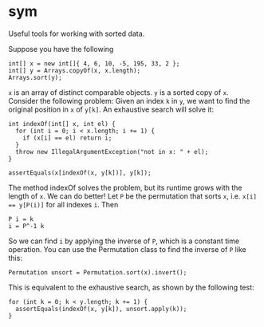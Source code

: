 # sym

Useful tools for working with sorted data.

Suppose you have the following

    int[] x = new int[]{ 4, 6, 10, -5, 195, 33, 2 };
    int[] y = Arrays.copyOf(x, x.length);
    Arrays.sort(y);

`x` is an array of distinct comparable objects.
`y` is a sorted copy of `x`.
Consider the following problem:
Given an index `k` in `y`, we want to find the original position in `x` of `y[k]`.
An exhaustive search will solve it:

    int indexOf(int[] x, int el) {
      for (int i = 0; i < x.length; i += 1) {
        if (x[i] == el) return i;
      }
      throw new IllegalArgumentException("not in x: " + el);
    }

    assertEquals(x[indexOf(x, y[k])], y[k]);


The method indexOf solves the problem, but its runtime grows with the length of `x`.
We can do better!
Let `P` be the permutation that sorts `x`, i.e. `x[i] == y[P(i)]` for all indexes `i`.
Then

    P i = k
    i = P^-1 k

So we can find `i` by applying the inverse of `P`, which is a constant time operation.
You can use the Permutation class to find the inverse of `P` like this:

    Permutation unsort = Permutation.sort(x).invert();

This is equivalent to the exhaustive search, as shown by the following test:

    for (int k = 0; k < y.length; k += 1) {
      assertEquals(indexOf(x, y[k]), unsort.apply(k));
    }
